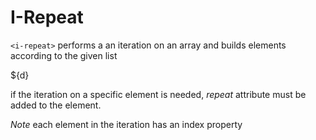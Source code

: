 # I-Repeat

`<i-repeat>` performs a an iteration on an array and builds elements according to the given list


<i-codepreview>
    <i-repeat :data="['Apple', 'Orange', 'Grape']">
        <div>${d}</div>
    </i-repeat>
</i-codepreview>

if the iteration on a specific element is needed, *repeat* attribute must be added to the element.

*Note* each element in the iteration has an index property
